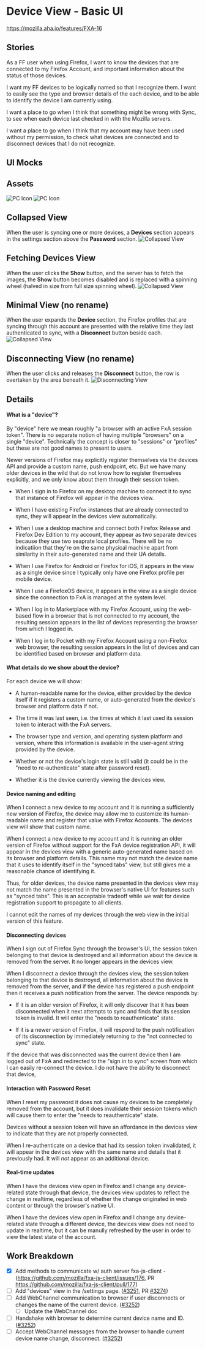 
Device View - Basic UI
======================

https://mozilla.aha.io/features/FXA-16

Stories
-------

As a FF user when using Firefox,
I want to know the devices that are connected to my Firefox Account,
and important information about the status of those devices.

I want my FF devices to be logically named
so that I recognize them.
I want to easily see the type and browser details of the each device,
and to be able to identify the device I am currently using.

I want a place to go when I think that something might be wrong with Sync,
to see when each device last checked in with the Mozilla servers.

I want a place to go when I think that my account
may have been used without my permission,
to check what devices are connected
and to disconnect devices that I do not recognize.


UI Mocks
--------

## Assets
![PC Icon](device-icon-pc.png)
![PC Icon](device-icon-mobile.png)

## Collapsed View
When the user is syncing one or more devices, a **Devices** section appears in the settings section above the **Password** section.
![Collapsed View](devices-collapsed.png)

## Fetching Devices View
When the user clicks the **Show** button, and the server has to fetch the images, the **Show** button becomes disabled and is replaced with a spinning wheel (halved in size from full size spinning wheel).
![Collapsed View](devices-fetching-devices.png)

## Minimal View (no rename)
When the user expands the **Device** section, the Firefox profiles that are syncing through this account are presented with the relative time they last authenticated to sync, with a **Disconnect** button beside each.
![Collapsed View](devices-disconnect-and-refresh-only.png)

## Disconnecting View (no rename)
When the user clicks and releases the **Disconnect** button, the row is overtaken by the area beneath it.
![Disconnecting View](devices-disconnecting.gif)


Details
-------

#### What is a "device"?

By "device" here we mean roughly
"a browser with an active FxA session token".
There is no separate notion of having multiple "browsers" on a single "device".
Technically the concept is closer to "sessions" or "profiles"
but these are not good names to present to users.

Newer versions of Firefox
may explicitly register themselves via the devices API
and provide a custom name, push endpoint, etc.
But we have many older devices in the wild
that do not know how to register themselves explicitly,
and we only know about them through their session token.

* When I sign in to Firefox on my desktop machine
  to connect it to sync
  that instance of Firefox will appear in the devices view.

* When I have existing Firefox instances
  that are already connected to sync,
  they will appear in the devices view automatically.

* When I use a desktop machine
  and connect both Firefox Release and Firefox Dev Edition to my account,
  they appear as two separate devices
  because they use two seaprate local profiles.
  There will be no indicatiion that they're on the same physical machine
  apart from similarity in their auto-generated name and their UA details.

* When I use Firefox for Android or Firefox for iOS,
  it appears in the view as a single device
  since I typically only have one Firefox profile per mobile device.

* When I use a FirefoxOS device,
  it appears in the view as a single device
  since the connection to FxA is managed at the system level.

* When I log in to Marketplace with my Firefox Account,
  using the web-based flow in a browser that is not connected to my account,
  the resulting session appears in the list of devices
  representing the browser from which I logged in.

* When I log in to Pocket with my Firefox Account
  using a non-Firefox web browser,
  the resulting session appears in the list of devices
  and can be identified based on browser and platform data.


#### What details do we show about the device?

For each device we will show:

* A human-readable name for the device,
  either provided by the device itself if it registers a custom name,
  or auto-generated from the device's browser and platform data if not.

* The time it was last seen,
  i.e. the times at which it last used its session token
  to interact with the FxA servers.

* The browser type and version,
  and operating system platform and version,
  where this information is available in the user-agent string
  provided by the device.

* Whether or not the device's login state is still valid
  (it could be  in the "need to re-authenticate" state after password reset).

* Whether it is the device currently viewing the devices view.


#### Device naming and editing

When I connect a new device to my account
and it is running a sufficiently new version of Firefox,
the device may allow me to customize its human-readable name
and register that value with Firefox Accounts.
The devices view will show that custom name.

When I connect a new device to my account
and it is running an older version of Firefox
without support for the FxA device registration API,
it will appear in the devices view
with a generic auto-generated name
based on its browser and platform details.
This name may not match the device name
that it uses to identify itself in the "synced tabs" view,
but still gives me a reasonable chance of identifying it.

Thus, for older devices,
the device name presented in the devices view
may not match the name presented in the browser's native UI
for features such as "synced tabs".
This is an acceptable tradeoff
while we wait for device registration support
to propagate to all clients.

I cannot edit the names of my devices
through the web view
in the initial version of this feature.


#### Disconnecting devices

When I sign out of Firefox Sync through the browser's UI,
the session token belonging to that device is destroyed
and all information about the device is removed from the server.
It no longer appears in the devices view.

When I disconnect a device through the devices view,
the session token belonging to that device is destroyed,
all information about the device is removed from the server,
and if the device has registered a push endpoint
then it receives a push notification from the server.
The device responds by:

* If it is an older version of Firefox,
  it will only discover that it has been disconnected
  when it next attempts to sync
  and finds that its session token is invalid.
  It will enter the "needs to reauthenticate" state.

* If it is a newer version of Firefox,
  it will respond to the push notification of its disconnection
  by immediately returning to the "not connected to sync" state.

If the device that was disconnected
was the current device
then I am logged out of FxA
and redirected to the "sign in to sync" screen
from which I can easily re-connect the device.
I do not have the ability to disconnect that device,


#### Interaction with Password Reset

When I reset my password
it does not cause my devices to be completely removed from the account,
but it does invalidate their session tokens
which will cause them to enter the "needs to reauthenticate" state.

Devices without a session token
will have an affordance in the devices view
to indicate that they are not properly connected.

When I re-authenticate on a device
that had its session token invalidated,
it will appear in the devices view
with the same name and details that it previously had.
It will *not* appear as an additional device.


#### Real-time updates

When I have the devices view open in Firefox
and I change any device-related state through that device,
the devices view updates to reflect the change in realtime,
regardless of whether the change originated in web content
or through the browser's native UI.

When I have the devices view open in Firefox
and I change any device-related state through a different device,
the devices view does not need to update in realtime,
but it can be manully refreshed by the user
in order to view the latest state of the account.

Work Breakdown
------

* [x] Add methods to communicate w/ auth server fxa-js-client - (https://github.com/mozilla/fxa-js-client/issues/176, PR https://github.com/mozilla/fxa-js-client/pull/177)
* [ ] Add "devices" view in the /settings page. ([#3251](https://github.com/mozilla/fxa-content-server/issues/3251), PR [#3274](https://github.com/mozilla/fxa-content-server/issues/3274))
* [ ] Add WebChannel communication to browser if user disconnects or changes the name of the current device. ([#3252](https://github.com/mozilla/fxa-content-server/issues/3252))
  * [ ] Update the WebChannel doc
* [ ] Handshake with browser to determine current device name and ID. ([#3252](https://github.com/mozilla/fxa-content-server/issues/3252))
* [ ] Accept WebChannel messages from the browser to handle current device name change, disconnect. ([#3252](https://github.com/mozilla/fxa-content-server/issues/3252))
